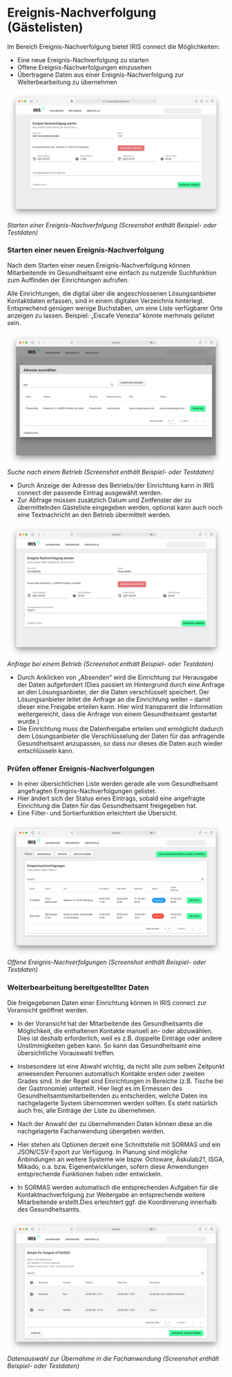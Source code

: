 # Ereignis-Nachverfolgung (Gästelisten)

Im Bereich Ereignis-Nachverfolgung bietet IRIS connect die Möglichkeiten:

* Eine neue Ereignis-Nachverfolgung zu starten
* Offene Ereignis-Nachverfolgungen einzusehen
* Übertragene Daten aus einer Ereignis-Nachverfolgung zur Weiterbearbeitung zu übernehmen

![IRIS_event_start_request](images/IRIS_event_start_request.png "Starten einer Ereignis-Nachverfolgung (Screenshot enthält Beispiel- oder Testdaten)")
_Starten einer Ereignis-Nachverfolgung (Screenshot enthält Beispiel- oder Testdaten)_


### Starten einer neuen Ereignis-Nachverfolgung


Nach dem Starten einer neuen Ereignis-Nachverfolgung können Mitarbeitende im Gesundheitsamt eine einfach zu nutzende Suchfunktion zum Auffinden der Einrichtungen aufrufen.

Alle Einrichtungen, die digital über die angeschlossenen Lösungsanbieter Kontaktdaten erfassen, sind in einem digitalen Verzeichnis hinterlegt. Entsprechend genügen wenige Buchstaben, um eine Liste verfügbarer Orte anzeigen zu lassen. Beispiel: „Eiscafe Venezia“ könnte merhmals gelistet sein.

![IRIS_event_looking_for_location](images/IRIS_event_looking_for_location.png "Suche nach einem Betrieb (Screenshot enthält Beispiel- oder Testdaten)")
_Suche nach einem Betrieb (Screenshot enthält Beispiel- oder Testdaten)_



* Durch Anzeige der Adresse des Betriebs/der Einrichtung kann in IRIS connect der passende Eintrag ausgewählt werden. 
* Zur Abfrage müssen zusätzlich Datum und Zeitfenster der zu übermittelnden Gästeliste eingegeben werden, optional kann auch noch eine Textnachricht an den Betrieb übermittelt werden. 

![IRIS_event_request_location](images/IRIS_event_request_location.png "image_tooltip")
_Anfrage bei einem Betrieb (Screenshot enthält Beispiel- oder Testdaten)_



* Durch Anklicken von „Absenden“ wird die Einrichtung zur Herausgabe der Daten aufgefordert (Dies passiert im Hintergrund durch eine Anfrage an den Lösungsanbieter, der die Daten verschlüsselt speichert. Der Lösungsanbieter leitet die Anfrage an die Einrichtung weiter – damit dieser eine Freigabe erteilen kann. Hier wird transparent die Information weitergereicht, dass die Anfrage von einem Gesundheitsamt gestartet wurde.)
* Die Einrichtung muss die Datenfreigabe erteilen und ermöglicht dadurch dem Lösungsanbieter die Verschlüsselung der Daten für das anfragende Gesundheitsamt anzupassen, so dass nur dieses die Daten auch wieder entschlüsseln kann. 


### Prüfen offener Ereignis-Nachverfolgungen

* In einer übersichtlichen Liste werden gerade alle vom Gesundheitsamt angefragten Ereignis-Nachverfolgungen gelistet. 
* Hier ändert sich der Status eines Eintrags, sobald eine angefragte  Einrichtung die Daten für das Gesundheitsamt freigegeben hat.
* Eine Filter- und Sortierfunktion erleichtert die Übersicht.

![IRIS_event_dashboard](images/IRIS_event_dashboard.png "Offene Ereignis-Nachverfolgungen (Screenshot enthält Beispiel- oder Testdaten)")
_Offene Ereignis-Nachverfolgungen (Screenshot enthält Beispiel- oder Testdaten)_


### Weiterbearbeitung bereitgestellter Daten

Die freigegebenen Daten einer Einrichtung können in IRIS connect zur Voransicht geöffnet werden.

* In der Voransicht hat der Mitarbeitende des Gesundheitsamts die Möglichkeit, die enthaltenen Kontakte manuell an- oder abzuwählen. Dies ist deshalb erforderlich, weil es z.B. doppelte Einträge oder andere Unstimmigkeiten geben kann. So kann das Gesundheitsamt eine übersichtliche Vorauswahl treffen.

* Insbesondere ist eine Abwahl wichtig, da nicht alle zum selben Zeitpunkt anwesenden Personen automatisch Kontakte ersten oder zweiten Grades sind. In der Regel sind Einrichtungen in Bereiche (z.B. Tische bei der Gastronomie) unterteilt. Hier liegt es im Ermessen des Gesundheitsamtsmitarbeitenden zu entscheiden, welche Daten ins nachgelagerte System übernommen werden sollten. Es steht natürlich auch frei, alle Einträge der Liste zu übernehmen.

* Nach der Anwahl der zu übernehmenden Daten können diese an die nachgelagerte Fachanwendung übergeben werden.
* Hier stehen als Optionen derzeit eine Schnittstelle mit SORMAS und ein JSON/CSV-Export zur Verfügung. In Planung sind mögliche Anbindungen an weitere Systeme wie bspw. Octoware,  Äskulab21, ISGA, Mikado, o.a. bzw. Eigenentwicklungen, sofern diese Anwendungen entsprechende Funktionen haben oder entwickeln.
* In SORMAS werden automatisch die entsprechenden Aufgaben für die Kontaktnachverfolgung zur Weitergabe an entsprechende weitere Mitarbeitende erstellt.Dies erleichtert ggf. die Koordinierung innerhalb des Gesundheitsamts.

![IRIS_event_details](images/IRIS_event_details.png "Datenauswahl zur Übernahme in die Fachanwendung (Screenshot enthält Beispiel- oder Testdaten)")
_Datenauswahl zur Übernahme in die Fachanwendung (Screenshot enthält Beispiel- oder Testdaten)_



